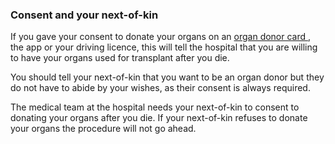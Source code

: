###  **Consent and your next-of-kin**

If you gave your consent to donate your organs on an [ organ donor card
](https://www.ika.ie/get-a-donor-card/) , the app or your driving licence,
this will tell the hospital that you are willing to have your organs used for
transplant after you die.

You should tell your next-of-kin that you want to be an organ donor but they
do not have to abide by your wishes, as their consent is always required.

The medical team at the hospital needs your next-of-kin to consent to donating
your organs after you die. If your next-of-kin refuses to donate your organs
the procedure will not go ahead.
